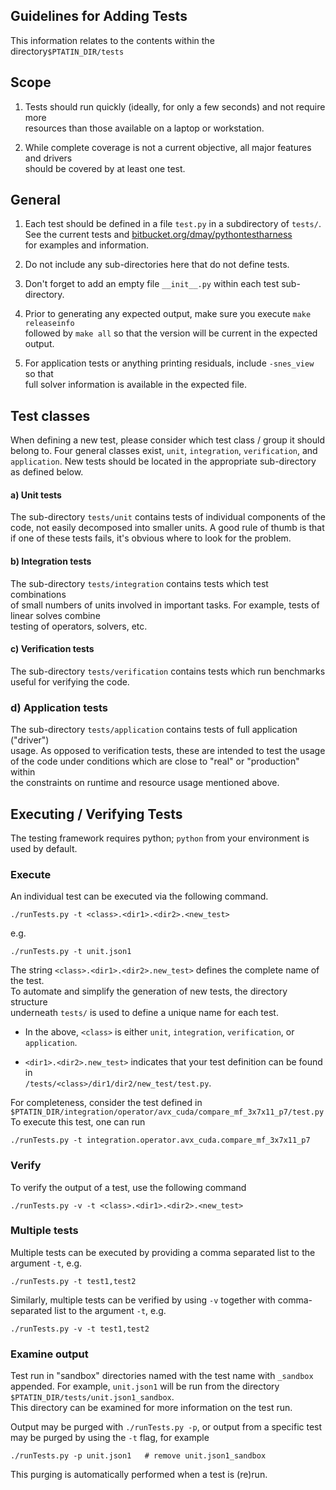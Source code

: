 Guidelines for Adding Tests
---------------------------

This information relates to the contents within the directory`$PTATIN_DIR/tests`

## Scope

1. Tests should run quickly (ideally, for only a few seconds) and not require more  
resources than those available on a laptop or workstation.

2. While complete coverage is not a current objective, all major features and drivers  
should be covered by at least one test.

## General

1. Each test should be defined in a file `test.py` in a subdirectory of `tests/`.  
See the current tests and [bitbucket.org/dmay/pythontestharness](https://www.bitbucket.org/dmay/pythontestharness)  
for examples and information.

2. Do not include any sub-directories here that do not define tests.

3. Don't forget to add an empty file `__init__.py` within each test sub-directory.

4. Prior to generating any expected output, make sure you execute `make releaseinfo`  
followed by `make all` so that the version will be current in the expected output.

5. For application tests or anything printing residuals, include `-snes_view` so that  
full solver information is available in the expected file.

## Test classes

When defining a new test, please consider which test class / group it should belong to.
Four general classes exist, `unit`, `integration`, `verification`, and `application`.
New tests should be located in the appropriate sub-directory as defined below.

#### a) Unit tests

The sub-directory `tests/unit` contains tests of individual components of the
code, not easily decomposed into smaller units. A good rule of thumb
is that if one of these tests fails, it's obvious where to look for the problem.

#### b) Integration tests

The sub-directory `tests/integration` contains tests which test combinations  
of small numbers of units involved in important tasks. For example, tests of  
linear solves combine  
testing of operators, solvers, etc.

#### c) Verification tests

The sub-directory `tests/verification` contains tests which run benchmarks useful
for verifying the code.

### d) Application tests

The sub-directory `tests/application` contains tests of full application ("driver")  
usage. As opposed to verification tests, these are intended to test the usage  
of the code under conditions which are close to "real" or "production" within  
the constraints on runtime and resource usage mentioned above.

## Executing / Verifying Tests

The testing framework requires python; `python` from your environment is used by default.

### Execute

An individual test can be executed via the following command.

    ./runTests.py -t <class>.<dir1>.<dir2>.<new_test>

e.g.

    ./runTests.py -t unit.json1

The string `<class>.<dir1>.<dir2>.new_test>` defines the complete name of the test.  
To automate and simplify the generation of new tests, the directory structure  
underneath `tests/` is used to define a unique name for each test.

* In the above, `<class>` is either `unit`, `integration`, `verification`, or  
`application`.

* `<dir1>.<dir2>.new_test>` indicates that your test definition can be found in  
`/tests/<class>/dir1/dir2/new_test/test.py`.

For completeness, consider the test defined in  
`$PTATIN_DIR/integration/operator/avx_cuda/compare_mf_3x7x11_p7/test.py`  
To execute this test, one can run

    ./runTests.py -t integration.operator.avx_cuda.compare_mf_3x7x11_p7

### Verify

To verify the output of a test, use the following command

    ./runTests.py -v -t <class>.<dir1>.<dir2>.<new_test>

### Multiple tests

Multiple tests can be executed by providing a comma separated list to the argument `-t`, e.g.

    ./runTests.py -t test1,test2

Similarly, multiple tests can be verified by using `-v` together with comma-separated
list to the argument `-t`, e.g.

    ./runTests.py -v -t test1,test2

### Examine output

Test run in "sandbox" directories named with the test name with `_sandbox`
appended. For example, `unit.json1` will be run from the directory  
`$PTATIN_DIR/tests/unit.json1_sandbox`.  
This directory can be examined for more information on the test run.

Output may be purged with `./runTests.py -p`, or output from a specific test  
may be purged by using the `-t` flag, for example

    ./runTests.py -p unit.json1   # remove unit.json1_sandbox

This purging is automatically performed when a test is (re)run.
